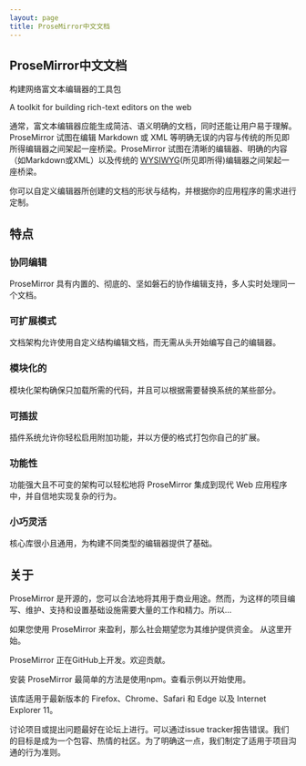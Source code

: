 ```yaml
---
layout: page
title: ProseMirror中文文档
---
```


<section class="flex flex-col flex-1 px-4 md:px-12">
  <div class="flex-1 flex flex-col items-center space-y-8">
    <div class="xl:w-2/3">
      <div class="flex flex-col justify-center py-16">
        <h1
          class="tagline text-center text-3xl md:text-6xl xl:text-7xl font-extrabold text-transparent bg-clip-text bg-gradient-to-r from-blue-600 to-green-400"
        >
          ProseMirror中文文档
        </h1>
        <div class="py-4 md:py-6 dark:text-gray-500 text-center">
          <p class="text-sm lg:text-xl">构建网络富文本编辑器的工具包</p>
          <p class="text-xs lg:text-md text-slate-400">A toolkit for building rich-text editors on the web</p>
        </div>
      </div>
      <div class="flex justify-center">
        <div class="text-left bg-slate-50 p-4 rounded-md text-slate-700 text-xs lg:text-sm xl:text-base">
          <p>通常，富文本编辑器应能生成简洁、语义明确的文档，同时还能让用户易于理解。ProseMirror 试图在编辑 Markdown 或 XML 等明确无误的内容与传统的所见即所得编辑器之间架起一座桥梁。ProseMirror 试图在清晰的编辑器、明确的内容（如Markdown或XML）以及传统的 <a href="https://en.wikipedia.org/wiki/WYSIWYG" target="_blank" class="underline text-cyan-500">WYSIWYG</a>(所见即所得)编辑器之间架起一座桥梁。</p>
          <p class="mt-4">你可以自定义编辑器所创建的文档的形状与结构，并根据你的应用程序的需求进行定制。</p>
        </div>
      </div>
      <div class="mt-10">
        <div class="py-4 text-center">
          <h2 class="text-lg lg:text-3xl font-bold">特点</h2>
        </div>
        <div class="grid grid-cols-1 md:grid-cols-2 xl:grid-cols-3 gap-4">
          <div class="text-left p-4 bg-slate-50 rounded-md">
            <h3 class="text-sm lg:text-xl font-bold">协同编辑</h3>
            <p class=" text-xs lg:text-sm mt-2">ProseMirror 具有内置的、彻底的、坚如磐石的协作编辑支持，多人实时处理同一个文档。</p>
          </div>
          <div class="text-left p-4 bg-slate-50 rounded-md">
            <h3 class="text-sm lg:text-xl font-bold">可扩展模式</h3>
            <p class=" text-xs lg:text-sm mt-2">文档架构允许使用自定义结构编辑文档，而无需从头开始编写自己的编辑器。</p>
          </div>
          <div class="text-left p-4 bg-slate-50 rounded-md">
            <h3 class="text-sm lg:text-xl font-bold">模块化的</h3>
            <p class=" text-xs lg:text-sm mt-2">模块化架构确保只加载所需的代码，并且可以根据需要替换系统的某些部分。</p>
          </div>
          <div class="text-left p-4 bg-slate-50 rounded-md">
            <h3 class="text-sm lg:text-xl font-bold">可插拔</h3>
            <p class=" text-xs lg:text-sm mt-2">插件系统允许你轻松启用附加功能，并以方便的格式打包你自己的扩展。</p>
          </div>
          <div class="text-left p-4 bg-slate-50 rounded-md">
            <h3 class="text-sm lg:text-xl font-bold">功能性</h3>
            <p class=" text-xs lg:text-sm mt-2">功能强大且不可变的架构可以轻松地将 ProseMirror 集成到现代 Web 应用程序中，并自信地实现复杂的行为。</p>
          </div>
          <div class="text-left p-4 bg-slate-50 rounded-md">
            <h3 class="text-sm lg:text-xl font-bold">小巧灵活</h3>
            <p class=" text-xs lg:text-sm mt-2">核心库很小且通用，为构建不同类型的编辑器提供了基础。</p>
          </div>
        </div>
      </div>
      <div class="mt-10">
        <div class="py-4 text-center">
          <h2 class="text-lg lg:text-3xl font-bold">关于</h2>
        </div>
        <div class="mb-10">
          <p>ProseMirror 是开源的，您可以合法地将其用于商业用途。然而，为这样的项目编写、维护、支持和设置基础设施需要大量的工作和精力。所以...</p>
          <p>如果您使用 ProseMirror 来盈利，那么社会期望您为其维护提供资金。   从这里开始。</p>
          <p>ProseMirror 正在GitHub上开发。欢迎贡献。</p>
          <p>安装 ProseMirror 最简单的方法是使用npm。查看示例以开始使用。</p>
          <p>该库适用于最新版本的 Firefox、Chrome、Safari 和 Edge 以及 Internet Explorer 11。</p>
          <p>讨论项目或提出问题最好在论坛上进行。可以通过issue tracker报告错误。我们的目标是成为一个包容、热情的社区。为了明确这一点，我们制定了适用于项目沟通的行为准则。</p>
        </div>
      </div>
    </div>
  </div>
</section>
